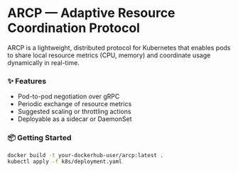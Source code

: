 # ARCP — Adaptive Resource Coordination Protocol

ARCP is a lightweight, distributed protocol for Kubernetes that enables pods to share local resource metrics (CPU, memory) and coordinate usage dynamically in real-time.

### ✨ Features

- Pod-to-pod negotiation over gRPC
- Periodic exchange of resource metrics
- Suggested scaling or throttling actions
- Deployable as a sidecar or DaemonSet

### 📦 Getting Started

```bash
docker build -t your-dockerhub-user/arcp:latest .
kubectl apply -f k8s/deployment.yaml
